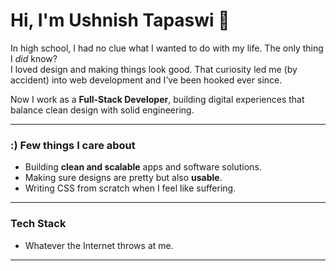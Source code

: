 # Hi, I'm Ushnish Tapaswi 👋

In high school, I had no clue what I wanted to do with my life. The only thing I *did* know?  
I loved design and making things look good. That curiosity led me (by accident) into web development and I’ve been hooked ever since.  

Now I work as a **Full-Stack Developer**, building digital experiences that balance clean design with solid engineering.

---

### :) Few things I care about

- Building **clean and scalable** apps and software solutions.  
- Making sure designs are pretty but also **usable**.  
- Writing CSS from scratch when I feel like suffering.

---

### Tech Stack

- Whatever the Internet throws at me.

---
  
